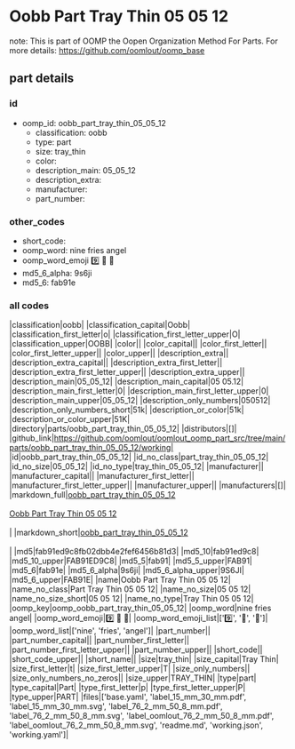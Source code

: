 # Oobb Part Tray Thin 05 05 12  

note: This is part of OOMP the Oopen Organization Method For Parts. For more details: https://github.com/oomlout/oomp_base

##  part details





### id
* oomp_id: oobb_part_tray_thin_05_05_12
  * classification: oobb
  * type: part
  * size: tray_thin
  * color: 
  * description_main: 05_05_12
  * description_extra: 
  * manufacturer: 
  * part_number: 

### other_codes
* short_code: 
* oomp_word: nine fries angel
* oomp_word_emoji :nine: :fries: :angel:
* md5_6_alpha: 9s6ji
* md5_6: fab91e

### all codes 
|classification|oobb|
|classification_capital|Oobb|
|classification_first_letter|o|
|classification_first_letter_upper|O|
|classification_upper|OOBB|
|color||
|color_capital||
|color_first_letter||
|color_first_letter_upper||
|color_upper||
|description_extra||
|description_extra_capital||
|description_extra_first_letter||
|description_extra_first_letter_upper||
|description_extra_upper||
|description_main|05_05_12|
|description_main_capital|05 05.12|
|description_main_first_letter|0|
|description_main_first_letter_upper|0|
|description_main_upper|05_05_12|
|description_only_numbers|050512|
|description_only_numbers_short|51k|
|description_or_color|51k|
|description_or_color_upper|51K|
|directory|parts/oobb_part_tray_thin_05_05_12|
|distributors|[]|
|github_link|https://github.com/oomlout/oomlout_oomp_part_src/tree/main/parts/oobb_part_tray_thin_05_05_12/working|
|id|oobb_part_tray_thin_05_05_12|
|id_no_class|part_tray_thin_05_05_12|
|id_no_size|05_05_12|
|id_no_type|tray_thin_05_05_12|
|manufacturer||
|manufacturer_capital||
|manufacturer_first_letter||
|manufacturer_first_letter_upper||
|manufacturer_upper||
|manufacturers|[]|
|markdown_full|[oobb_part_tray_thin_05_05_12](https://github.com/oomlout/oomlout_oomp_part_src/tree/main/parts/oobb_part_tray_thin_05_05_12/working)<br>[](https://github.com/oomlout/oomlout_oomp_part_src/tree/main/parts/oobb_part_tray_thin_05_05_12/working)<br>[Oobb Part Tray Thin 05 05 12](https://github.com/oomlout/oomlout_oomp_part_src/tree/main/parts/oobb_part_tray_thin_05_05_12/working)<br><br>|
|markdown_short|[oobb_part_tray_thin_05_05_12](https://github.com/oomlout/oomlout_oomp_part_src/tree/main/parts/oobb_part_tray_thin_05_05_12/working)<br><br>|
|md5|fab91ed9c8fb02dbb4e2fef6456b81d3|
|md5_10|fab91ed9c8|
|md5_10_upper|FAB91ED9C8|
|md5_5|fab91|
|md5_5_upper|FAB91|
|md5_6|fab91e|
|md5_6_alpha|9s6ji|
|md5_6_alpha_upper|9S6JI|
|md5_6_upper|FAB91E|
|name|Oobb Part Tray Thin 05 05 12|
|name_no_class|Part Tray Thin 05 05 12|
|name_no_size|05 05 12|
|name_no_size_short|05 05 12|
|name_no_type|Tray Thin 05 05 12|
|oomp_key|oomp_oobb_part_tray_thin_05_05_12|
|oomp_word|nine fries angel|
|oomp_word_emoji|:nine: :fries: :angel:|
|oomp_word_emoji_list|[':nine:', ':fries:', ':angel:']|
|oomp_word_list|['nine', 'fries', 'angel']|
|part_number||
|part_number_capital||
|part_number_first_letter||
|part_number_first_letter_upper||
|part_number_upper||
|short_code||
|short_code_upper||
|short_name||
|size|tray_thin|
|size_capital|Tray Thin|
|size_first_letter|t|
|size_first_letter_upper|T|
|size_only_numbers||
|size_only_numbers_no_zeros||
|size_upper|TRAY_THIN|
|type|part|
|type_capital|Part|
|type_first_letter|p|
|type_first_letter_upper|P|
|type_upper|PART|
|files|['base.yaml', 'label_15_mm_30_mm.pdf', 'label_15_mm_30_mm.svg', 'label_76_2_mm_50_8_mm.pdf', 'label_76_2_mm_50_8_mm.svg', 'label_oomlout_76_2_mm_50_8_mm.pdf', 'label_oomlout_76_2_mm_50_8_mm.svg', 'readme.md', 'working.json', 'working.yaml']|
